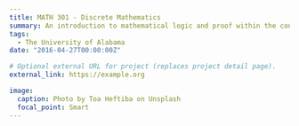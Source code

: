 ```yaml
---
title: MATH 301 - Discrete Mathematics
summary: An introduction to mathematical logic and proof within the context of discrete structures. Topics include basic mathematical logic, elementary number theory, basic set theory, functions, and relations. 
tags:
  - The University of Alabama
date: "2016-04-27T00:00:00Z"

# Optional external URL for project (replaces project detail page).
external_link: https://example.org 

image:
  caption: Photo by Toa Heftiba on Unsplash
  focal_point: Smart
---
```

